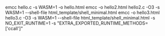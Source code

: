 emcc hello.c -s WASM=1 -o hello.html
emcc -o hello2.html hello2.c -O3 -s WASM=1 --shell-file html_template/shell_minimal.html
emcc -o hello3.html hello3.c -O3 -s WASM=1 --shell-file html_template/shell_minimal.html -s NO_EXIT_RUNTIME=1 -s "EXTRA_EXPORTED_RUNTIME_METHODS=['ccall']"
